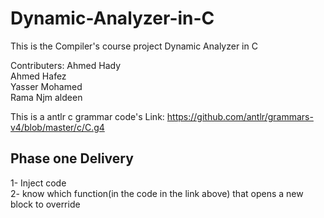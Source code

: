 # Dynamic-Analyzer-in-C
This is the Compiler's course project Dynamic Analyzer in C




Contributers:
  Ahmed Hady\
  Ahmed Hafez\
  Yasser Mohamed\
  Rama Njm aldeen



This is a antlr c grammar code's Link: https://github.com/antlr/grammars-v4/blob/master/c/C.g4

## **Phase one Delivery**
1- Inject code\
2- know which function(in the code in the link above) that opens a new block to override
